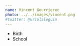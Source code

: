```yaml
---
name: Vincent Gourrierec
photo: ../../images/vincent.png
#twitter: @ursulaleguin
---
```


- Birth
- School
